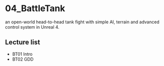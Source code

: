 # 04_BattleTank
an open-world head-to-head tank fight with simple AI, terrain and advanced control system in Unreal 4.

## Lecture list
* BT01 Intro
* BT02 GDD
